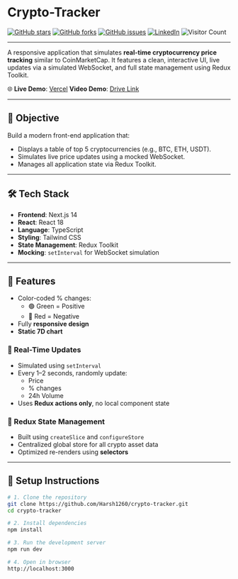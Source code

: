 # Crypto-Tracker

[![GitHub stars](https://img.shields.io/github/stars/Harsh1260/crypto-tracker?style=social)](https://github.com/Harsh1260/crypto-tracker/stargazers)
[![GitHub forks](https://img.shields.io/github/forks/Harsh1260/crypto-tracker?style=social)](https://github.com/Harsh1260/crypto-tracker/network/members)
[![GitHub issues](https://img.shields.io/github/issues/Harsh1260/crypto-tracker)](https://github.com/Harsh1260/crypto-tracker/issues)
[![LinkedIn](https://img.shields.io/badge/Connect-Harsh%20Jain-blue?logo=linkedin)](https://www.linkedin.com/in/harsh-jain-b071b424a/)
![Visitor Count](https://komarev.com/ghpvc/?username=Harsh1260&label=Profile%20views&color=0e75b6&style=flat)

---

A responsive application that simulates **real-time cryptocurrency price tracking** similar to CoinMarketCap. It features a clean, interactive UI, live updates via a simulated WebSocket, and full state management using Redux Toolkit.

🌐 **Live Demo**: [Vercel](https://crypto-tracker-gilt-alpha.vercel.app/)
**Video Demo**: [Drive Link](https://drive.google.com/file/d/1Qj1SBMsNiTnL2HiU5Uew5OEOd8UIWGXS/view?usp=sharing)

---

## 🎯 Objective

Build a modern front-end application that:
- Displays a table of top 5 cryptocurrencies (e.g., BTC, ETH, USDT).
- Simulates live price updates using a mocked WebSocket.
- Manages all application state via Redux Toolkit.

---

## 🛠️ Tech Stack

- **Frontend**: Next.js 14
- **React**: React 18
- **Language**: TypeScript
- **Styling**: Tailwind CSS
- **State Management**: Redux Toolkit
- **Mocking**: `setInterval` for WebSocket simulation

---

## 🧱 Features

- Color-coded % changes:
  - 🟢 Green = Positive
  - 🔴 Red = Negative
- Fully **responsive design**
- **Static 7D chart**

### 🔄 Real-Time Updates
- Simulated using `setInterval`
- Every 1–2 seconds, randomly update:
  - Price
  - % changes
  - 24h Volume
- Uses **Redux actions only**, no local component state

### 🧠 Redux State Management
- Built using `createSlice` and `configureStore`
- Centralized global store for all crypto asset data
- Optimized re-renders using **selectors**

---

## 🚀 Setup Instructions

```bash
# 1. Clone the repository
git clone https://github.com/Harsh1260/crypto-tracker.git
cd crypto-tracker

# 2. Install dependencies
npm install

# 3. Run the development server
npm run dev

# 4. Open in browser
http://localhost:3000
